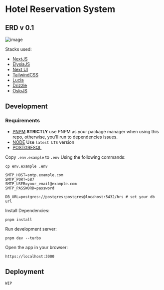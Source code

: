 # Hotel Reservation System

## ERD v 0.1

![image](https://github.com/daedalus-developers/hrs/assets/5866196/ee487ffd-6191-4798-b149-07cba268ac96)

Stacks used:

- [NextJS](https://github.com/vercel/next.js)
- [ElysiaJS](https://elyisajs.com)
- [Next UI](https://nextui.org/)
- [TailwindCSS](https://github.com/tailwindlabs/tailwindcss)
- [Lucia](https://github.com/lucia-auth/lucia)
- [Drizzle](https://github.com/drizzle-team/drizzle-orm)
- [OsloJS](https://github.com/oslo-project)

## Development

### Requirements

- [PNPM](https://pnpm.io/installation)
  **STRICTLY** use PNPM as your package manager when using this repo, otherwise, you'll run to dependencies issues.
- [NODE](https://nodejs.org/en)
  Use `latest LTS` version
- [POSTGRESQL](https://www.postgresql.org/)

Copy `.env.example` to `.env` Using the following commands:

`cp env.example .env`

```env
SMTP_HOST=smtp.example.com
SMTP_PORT=587
SMTP_USER=your_email@example.com
SMTP_PASSWORD=password

DB_URL=postgres://postgres:postgres@locahost:5432/hrs # set your db url
```

Install Dependencies:

`pnpm install`

Run development server:

`pnpm dev --turbo`

Open the app in your browser:

`https://localhost:3000`

## Deployment

`WIP`
